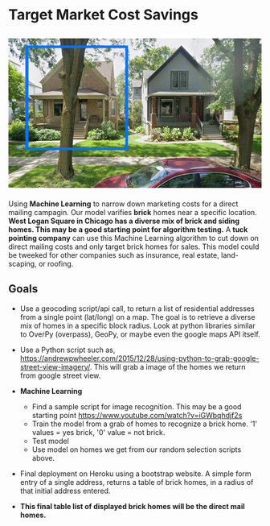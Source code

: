 # Target Market Cost Savings
![brickornot](static/images/brickornot.jpg)
---
Using **Machine Learning** to narrow down marketing costs for a direct mailing campagin. Our model varifies **brick** homes near a specific location. **West Logan Square in Chicago has a diverse mix of brick and siding homes. This may be a good starting point for algorithm testing.** A **tuck pointing company** can use this Machine Learning algorithm to cut down on direct mailing costs and only target brick homes for sales. This model could be tweeked for other companies such as insurance, real estate, land-scaping, or roofing.

## Goals
* Use a geocoding script/api call, to return a list of residential addresses from a single point (lat/long) on a map. The goal is to retrieve a diverse mix of homes in a specific block radius. Look at python libraries similar to OverPy (overpass), GeoPy, or maybe even the google maps API itself.
* Use a Python script such as, https://andrewpwheeler.com/2015/12/28/using-python-to-grab-google-street-view-imagery/. This will grab a image of the homes we return from google street view.
* **Machine Learning**
    * Find a sample script for image recognition. This may be a good starting point https://www.youtube.com/watch?v=iGWbqhdjf2s
    * Train the model from a grab of homes to recognize a brick home. '1' values = yes brick, '0' value = not brick.
    * Test model
    * Use model on homes we get from our random selection scripts above.

* Final deployment on Heroku using a bootstrap website. A simple form entry of a single address, returns a table of brick homes, in a radius of that initial address entered.
* **This final table list of displayed brick homes will be the direct mail homes.**